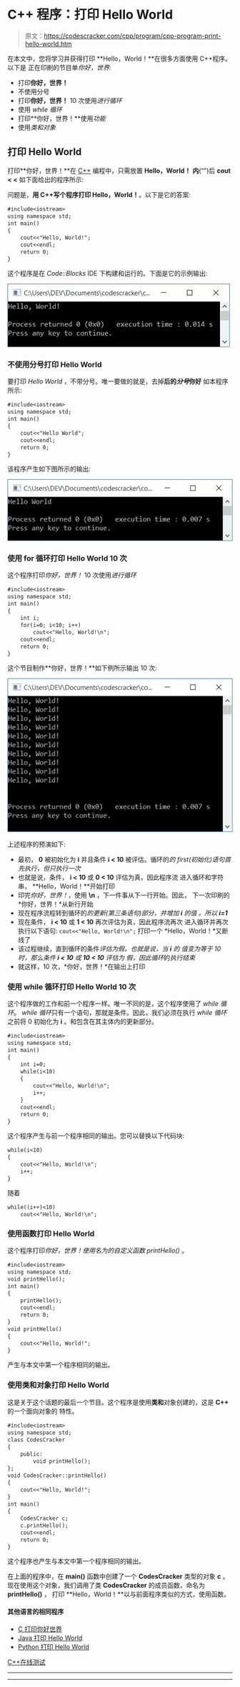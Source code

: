 # C++ 程序：打印 Hello World 

> 原文：<https://codescracker.com/cpp/program/cpp-program-print-hello-world.htm>

在本文中，您将学习并获得打印 **Hello，World！**在很多方面使用 C++程序。以下是 正在印刷的节目单*你好，世界*:

*   打印**你好，世界！**
*   不使用分号
*   打印**你好，世界！** 10 次使用*进行循环*
*   使用 *while 循环*
*   打印**你好，世界！**使用*功能*
*   使用*类和对象*

## 打印 Hello World

打印**你好，世界！**在 [C++](/cpp/index.htm) 编程中，只需放置 **Hello，World！** **内**(“”)后 **cout < <** 如下面给出的程序所示:

问题是，**用 C++写个程序打印 Hello，World！**。以下是它的答案:

```
#include<iostream>
using namespace std;
int main()
{
    cout<<"Hello, World!";
    cout<<endl;
    return 0;
}
```

这个程序是在 *Code::Blocks* IDE 下构建和运行的。下面是它的示例输出:

![C++ program to print hello world](img/9388a8b02102f5379ba01f95540fc919.png)

### 不使用分号打印 Hello World

要打印 *Hello World* ，不带分号。唯一要做的就是，去掉**后的*分号*你好** 如本程序所示:

```
#include<iostream>
using namespace std;
int main()
{
    cout<<"Hello World";
    cout<<endl;
    return 0;
}
```

该程序产生如下图所示的输出:

![print hello world without semicolon c++](img/4ffd7ace672050e6d64d1b2bca83c6fa.png)

### 使用 for 循环打印 Hello World 10 次

这个程序打印*你好，世界！* 10 次使用*进行循环*

```
#include<iostream>
using namespace std;
int main()
{
    int i;
    for(i=0; i<10; i++)
        cout<<"Hello, World!\n";
    cout<<endl;
    return 0;
}
```

这个节目制作**你好，世界！**如下例所示输出 10 次:

![hello world 10 times using for loop c++](img/a566822b90a03d7fc1ecad7598c8062b.png)

上述程序的预演如下:

*   最初， **0** 被初始化为 **i** 并且条件 **i < 10** 被评估。循环的*的 first(初始化)语句首先执行，但只执行一次*
*   也就是说，条件， **i < 10** 或 **0 < 10** 评估为真，因此程序流 进入循环和字符串， **Hello，World！**开始打印
*   印完*你好，世界！*，使用 **\n** ，下一件事从下一行开始。因此， 下一次印刷的*你好，世界！*从新行开始
*   现在程序流程转到循环的*的更新(第三条语句)部分，并增加 **i** 的值 。所以 **i=1***
*   现在条件， **i < 10** 或 **1 < 10** 再次评估为真，因此程序流再次 进入循环并再次执行以下语句:
    `cout<<"Hello, World!\n";`
    打印一个 *Hello，World！*又断线了
*   该过程继续，直到循环的条件*评估为假。也就是说，当 **i** 的 值变为等于 10 时，那么条件 **i < 10** 或 **10 < 10** 评估为 假，因此循环*的*执行结束*
*   就这样，10 次，*你好，世界！*在输出上打印

### 使用 while 循环打印 Hello World 10 次

这个程序做的工作和前一个程序一样。唯一不同的是，这个程序使用了 *while 循环*。 *while 循环*只有一个语句，那就是条件。因此，我们必须在执行 *while 循环*之前将 0 初始化为 **i** 。和包含在其主体内的更新部分。

```
#include<iostream>
using namespace std;
int main()
{
    int i=0;
    while(i<10)
    {
        cout<<"Hello, World!\n";
        i++;
    }
    cout<<endl;
    return 0;
}
```

这个程序产生与前一个程序相同的输出。您可以替换以下代码块:

```
while(i<10)
{
    cout<<"Hello, World!\n";
    i++;
}
```

随着

```
while((i++)<10)
    cout<<"Hello, World!\n";
```

### 使用函数打印 Hello World

这个程序打印*你好，世界！*使用名为*的自定义函数 printHello()* 。

```
#include<iostream>
using namespace std;
void printHello();
int main()
{
    printHello();
    cout<<endl;
    return 0;
}
void printHello()
{
    cout<<"Hello, World!";
}
```

产生与本文中第一个程序相同的输出。

### 使用类和对象打印 Hello World

这是关于这个话题的最后一个节目。这个程序是使用**类和**对象创建的，这是 **C++** 的一个面向对象的 特性。

```
#include<iostream>
using namespace std;
class CodesCracker
{
    public:
        void printHello();
};
void CodesCracker::printHello()
{
    cout<<"Hello, World!";
}
int main()
{
    CodesCracker c;
    c.printHello();
    cout<<endl;
    return 0;
}
```

这个程序也产生与本文中第一个程序相同的输出。

在上面的程序中，在 **main()** 函数中创建了一个 **CodesCracker** 类型的对象 **c** 。 现在使用这个对象，我们调用了类 **CodesCracker** 的成员函数，命名为 **printHello()** ， 打印 **Hello，World！**以与前面程序类似的方式，使用函数。

#### 其他语言的相同程序

*   [C 打印你好世界](/c/program/c-program-print-hello-world.htm)
*   [Java 打印 Hello World](/java/program/java-program-print-hello-world.htm)
*   [Python 打印 Hello World](/python/program/python-program-print-hello-world.htm)

[C++在线测试](/exam/showtest.php?subid=3)

* * *

* * *
